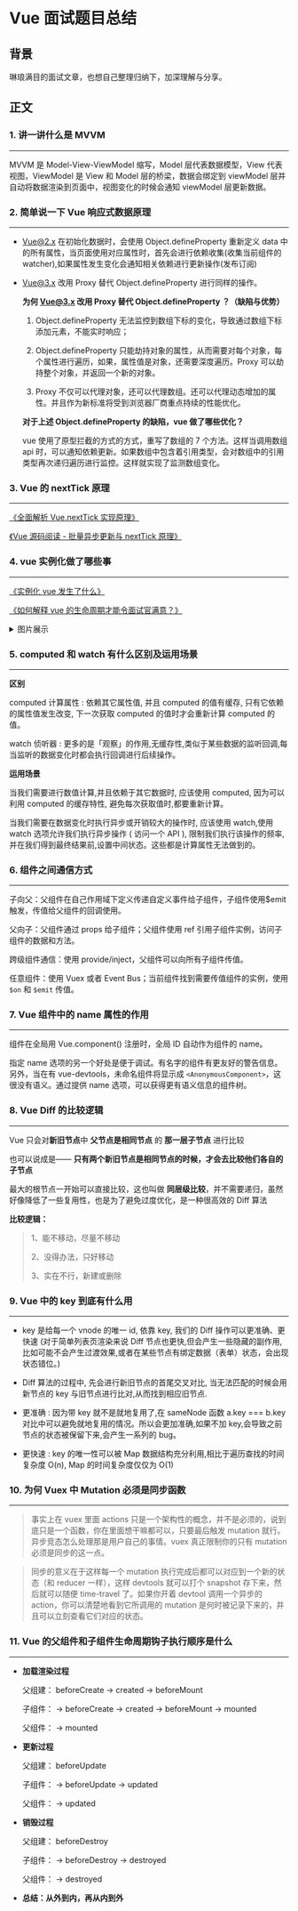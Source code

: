 # Vue 面试题目总结

## 背景

琳琅满目的面试文章，也想自己整理归纳下，加深理解与分享。

## 正文

### 1. 讲一讲什么是 MVVM

---

MVVM 是 Model-View-ViewModel 缩写，Model 层代表数据模型，View 代表视图，ViewModel 是 View 和 Model 层的桥梁，数据会绑定到 viewModel 层并自动将数据渲染到页面中，视图变化的时候会通知 viewModel 层更新数据。

### 2. 简单说一下 Vue 响应式数据原理

---

-   Vue@2.x 在初始化数据时，会使用 Object.defineProperty 重新定义 data 中的所有属性，当页面使用对应属性时，首先会进行依赖收集(收集当前组件的 watcher),如果属性发生变化会通知相关依赖进行更新操作(发布订阅)

-   Vue@3.x 改用 Proxy 替代 Object.defineProperty 进行同样的操作。

    **为何 Vue@3.x 改用 Proxy 替代 Object.defineProperty ？（缺陷与优势）**

    1. Object.defineProperty 无法监控到数组下标的变化，导致通过数组下标添加元素，不能实时响应；
    2. Object.defineProperty 只能劫持对象的属性，从而需要对每个对象，每个属性进行遍历，如果，属性值是对象，还需要深度遍历。Proxy 可以劫持整个对象，并返回一个新的对象。

    3. Proxy 不仅可以代理对象，还可以代理数组。还可以代理动态增加的属性。并且作为新标准将受到浏览器厂商重点持续的性能优化。

    **对于上述 Object.defineProperty 的缺陷，vue 做了哪些优化？**

    vue 使用了原型拦截的方式的方式，重写了数组的 7 个方法。这样当调用数组 api 时，可以通知依赖更新。如果数组中包含着引用类型，会对数组中的引用类型再次递归遍历进行监控。这样就实现了监测数组变化。

### 3. Vue 的 nextTick 原理

---

[《全面解析 Vue.nextTick 实现原理》](https://mp.weixin.qq.com/s/mCcW4OYj3p3471ghMBylBw)

[《Vue 源码阅读 - 批量异步更新与 nextTick 原理》](https://juejin.im/post/5b50760f5188251ad06b61be)

### 4. vue 实例化做了哪些事

---

[《实例化 vue 发生了什么》](https://segmentfault.com/a/1190000012835456)

[《如何解释 vue 的生命周期才能令面试官满意？》](https://zhuanlan.zhihu.com/p/79464753)

<details>
  <summary>图片展示</summary>
  
  ![](https://static01.imgkr.com/temp/a498f524e60f4336bcccb67f53fb46d8.png)

</details>

### 5. computed 和 watch 有什么区别及运用场景

---

**区别**

computed 计算属性 : 依赖其它属性值, 并且 computed 的值有缓存, 只有它依赖的属性值发生改变, 下一次获取 computed 的值时才会重新计算 computed 的值。

watch 侦听器 : 更多的是「观察」的作用,无缓存性,类似于某些数据的监听回调,每当监听的数据变化时都会执行回调进行后续操作。

**运用场景**

当我们需要进行数值计算,并且依赖于其它数据时, 应该使用 computed, 因为可以利用 computed 的缓存特性, 避免每次获取值时,都要重新计算。

当我们需要在数据变化时执行异步或开销较大的操作时, 应该使用 watch,使用 watch 选项允许我们执行异步操作 ( 访问一个 API ), 限制我们执行该操作的频率, 并在我们得到最终结果前,设置中间状态。这些都是计算属性无法做到的。

### 6. 组件之间通信方式

---

子向父：父组件在自己作用域下定义传递自定义事件给子组件，子组件使用\$emit 触发，传值给父组件的回调使用。

父向子：父组件通过 props 给子组件；父组件使用 ref 引用子组件实例，访问子组件的数据和方法。

跨级组件通信：使用 provide/inject，父组件可以向所有子组件传值。

任意组件：使用 Vuex 或者 Event Bus；当前组件找到需要传值组件的实例，使用 `$on` 和 `$emit` 传值。

### 7. Vue 组件中的 name 属性的作用

---

组件在全局用 Vue.component() 注册时，全局 ID 自动作为组件的 name。

指定 name 选项的另一个好处是便于调试。有名字的组件有更友好的警告信息。另外，当在有 vue-devtools，未命名组件将显示成 `<AnonymousComponent>`，这很没有语义。通过提供 name 选项，可以获得更有语义信息的组件树。

### 8. Vue Diff 的比较逻辑

---

Vue 只会对**新旧节点**中 **父节点是相同节点** 的 **那一层子节点** 进行比较

也可以说成是—— **只有两个新旧节点是相同节点的时候，才会去比较他们各自的子节点**

最大的根节点一开始可以直接比较，这也叫做 **同层级比较**，并不需要递归，虽然好像降低了一些复用性，也是为了避免过度优化，是一种很高效的 Diff 算法

**比较逻辑：**

> 1、能不移动，尽量不移动
>
> 2、没得办法，只好移动
>
> 3、实在不行，新建或删除

### 9. Vue 中的 key 到底有什么用

---

-   key 是给每一个 vnode 的唯一 id, 依靠 key, 我们的 Diff 操作可以更准确、更快速 (对于简单列表页渲染来说 Diff 节点也更快,但会产生一些隐藏的副作用,比如可能不会产生过渡效果,或者在某些节点有绑定数据（表单）状态，会出现状态错位。)

-   Diff 算法的过程中, 先会进行新旧节点的首尾交叉对比, 当无法匹配的时候会用新节点的 key 与旧节点进行比对,从而找到相应旧节点.

-   更准确 : 因为带 key 就不是就地复用了,在 sameNode 函数 a.key === b.key 对比中可以避免就地复用的情况。所以会更加准确,如果不加 key,会导致之前节点的状态被保留下来,会产生一系列的 bug。

-   更快速 : key 的唯一性可以被 Map 数据结构充分利用,相比于遍历查找的时间复杂度 O(n), Map 的时间复杂度仅仅为 O(1)

### 10. 为何 Vuex 中 Mutation 必须是同步函数

---

> 事实上在 vuex 里面 actions 只是一个架构性的概念，并不是必须的，说到底只是一个函数，你在里面想干嘛都可以，只要最后触发 mutation 就行。异步竞态怎么处理那是用户自己的事情。vuex 真正限制你的只有 mutation 必须是同步的这一点。

> 同步的意义在于这样每一个 mutation 执行完成后都可以对应到一个新的状态（和 reducer 一样），这样 devtools 就可以打个 snapshot 存下来，然后就可以随便 time-travel 了。如果你开着 devtool 调用一个异步的 action，你可以清楚地看到它所调用的 mutation 是何时被记录下来的，并且可以立刻查看它们对应的状态。

### 11. Vue 的父组件和子组件生命周期钩子执行顺序是什么

---

-   **加载渲染过程**

    父组建： beforeCreate -> created -> beforeMount

    子组件： -> beforeCreate -> created -> beforeMount -> mounted

    父组件： -> mounted

-   **更新过程**

    父组建： beforeUpdate

    子组件： -> beforeUpdate -> updated

    父组件： -> updated

-   **销毁过程**

    父组建： beforeDestroy

    子组件： -> beforeDestroy -> destroyed

    父组件： -> destroyed

-   **总结：从外到内，再从内到外**
